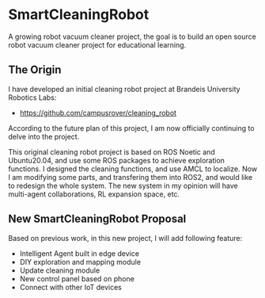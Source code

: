 # SmartCleaningRobot

A growing robot vacuum cleaner project, the goal is to build an open source robot vacuum cleaner project for educational learning.

## The Origin

I have developed an initial cleaning robot project at Brandeis University Robotics Labs: 
* https://github.com/campusrover/cleaning_robot

According to the future plan of this project, I am now officially continuing to delve into the project.

This original cleaning robot project is based on ROS Noetic and Ubuntu20.04, and use some ROS packages to achieve exploration functions. I designed the cleaning functions, and use AMCL to localize. Now I am modifying some parts, and transfering them into ROS2, and would like to redesign the whole system. The new system in my opinion will have multi-agent collaborations, RL expansion space, etc.

## New SmartCleaningRobot Proposal

Based on previous work, in this new project, I will add following feature:
* Intelligent Agent built in edge device
* DIY exploration and mapping module
* Update cleaning module
* New control panel based on phone
* Connect with other IoT devices
